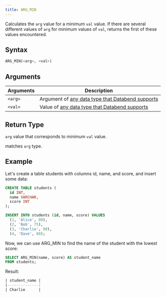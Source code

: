 ```yaml
---
title: ARG_MIN
---
```


Calculates the `arg` value for a minimum `val` value. If there are several different values of `arg` for minimum values of `val`, returns the first of these values encountered.

## Syntax

```sql
ARG_MIN(<arg>, <val>)
```

## Arguments

| Arguments | Description                                                                                       |
|-----------|---------------------------------------------------------------------------------------------------|
| `<arg>`   | Argument of [any data type that Databend supports](../../00-sql-reference/10-data-types/index.md) |
| `<val>`   | Value of [any data type that Databend supports](../../00-sql-reference/10-data-types/index.md)    |

## Return Type

`arg` value that corresponds to minimum `val` value.

 matches `arg` type.

## Example

Let's create a table students with columns id, name, and score, and insert some data:
```sql
CREATE TABLE students (
  id INT,
  name VARCHAR,
  score INT
);

INSERT INTO students (id, name, score) VALUES
  (1, 'Alice', 80),
  (2, 'Bob', 75),
  (3, 'Charlie', 90),
  (4, 'Dave', 80);
```

Now, we can use ARG_MIN to find the name of the student with the lowest score:
```sql
SELECT ARG_MIN(name, score) AS student_name
FROM students;
```

Result:
```sql
| student_name |
|--------------|
| Charlie      |
```